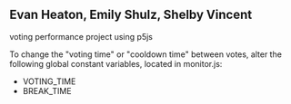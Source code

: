 ## Evan Heaton, Emily Shulz, Shelby Vincent

voting performance project
using p5js

To change the "voting time" or "cooldown time" between votes, alter the following global constant variables, located in monitor.js:
* VOTING_TIME
* BREAK_TIME

